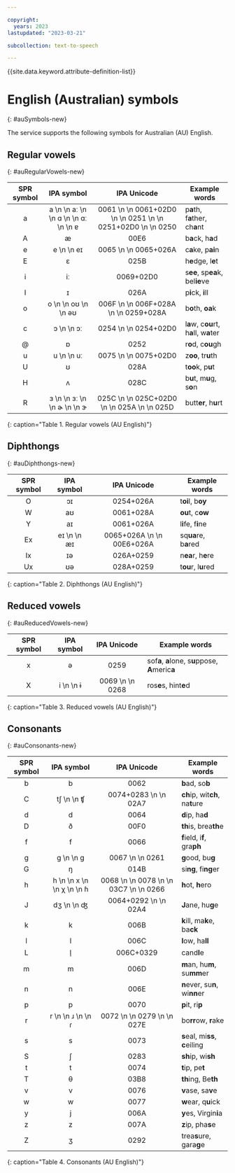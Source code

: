 ```yaml
---

copyright:
  years: 2023
lastupdated: "2023-03-21"

subcollection: text-to-speech

---
```


{{site.data.keyword.attribute-definition-list}}

# English (Australian) symbols
{: #auSymbols-new}

The service supports the following symbols for Australian (AU) English.

## Regular vowels
{: #auRegularVowels-new}

| SPR symbol | IPA symbol | IPA Unicode | Example words |
|:----------:|:----------:|:-----------:|---------------|
| a | a  \n   \n &#97;&#720;  \n   \n &#593;  \n   \n &#593;&#720;  \n   \n &#592; | 0061  \n   \n 0061+02D0  \n   \n 0251  \n   \n 0251+02D0  \n   \n 0250 | p**a**th, f**a**ther, ch**a**nt |
| A | &#230; | 00E6 | b**a**ck, h**a**d |
| e | e  \n   \n &#101;&#618; | 0065  \n   \n 0065+026A | c**a**ke, p**ai**n |
| E | &#603; | 025B | h**e**dge, l**e**t |
| i | &#105;&#720; | 0069+02D0 | s**ee**, sp**ea**k, bel**ie**ve |
| I | &#618; | 026A | p**i**ck, **i**ll |
| o | o  \n   \n &#111;&#650;  \n   \n &#601;&#650; | 006F  \n   \n 006F+028A  \n   \n 0259+028A | b**o**th, **oa**k |
| c | &#596;  \n   \n &#596;&#720; | 0254  \n   \n 0254+02D0 | l**a**w, c**ou**rt, h**a**ll, w**a**ter |
| @ | &#594; | 0252 | r**o**d, c**ou**gh |
| u | u  \n   \n &#117;&#720; | 0075  \n   \n 0075+02D0 | z**oo**, tr**u**th |
| U | &#650; | 028A | t**oo**k, p**u**t |
| H | &#652; | 028C | b**u**t, m**u**g, s**o**n |
| R | &#604;  \n   \n &#604;&#720;  \n   \n &#602;  \n   \n &#605; | 025C  \n   \n 025C+02D0  \n   \n 025A  \n   \n 025D | butt**er**, h**u**rt |
{: caption="Table 1. Regular vowels (AU English)"}

## Diphthongs
{: #auDiphthongs-new}

| SPR symbol | IPA symbol | IPA Unicode | Example words |
|:----------:|:----------:|:-----------:|---------------|
| O | &#596;&#618; | 0254+026A | t**oi**l, b**oy** |
| W | &#97;&#650; | 0061+028A | **ou**t, c**ow** |
| Y | &#97;&#618; | 0061+026A | l**i**fe, f**i**ne |
| Ex | eɪ  \n  \n æɪ | 0065+026A  \n  \n 00E6+026A | sq**ua**re, b**a**red |
| Ix | ɪə | 026A+0259 | n**ea**r, h**e**re |
| Ux | ʊə | 028A+0259 | t**ou**r, l**u**red |
{: caption="Table 2. Diphthongs (AU English)"}

## Reduced vowels
{: #auReducedVowels-new}

| SPR symbol | IPA symbol | IPA Unicode | Example words |
|:----------:|:----------:|:-----------:|---------------|
| x | &#601; | 0259 | sof**a**, **a**lone, s**u**ppose, **A**meric**a** |
| X | i  \n   \n &#616; | 0069  \n   \n 0268 | ros**e**s, hint**e**d |
{: caption="Table 3. Reduced vowels (AU English)"}

## Consonants
{: #auConsonants-new}

| SPR symbol | IPA symbol | IPA Unicode | Example words |
|:----------:|:----------:|:-----------:|---------------|
| b | b | 0062 | **b**ad, so**b** |
| C | &#116;&#643;  \n   \n &#679; | 0074+0283  \n   \n 02A7 | **ch**ip, wit**ch**, na**t**ure |
| d | d | 0064 | **d**ip, ha**d** |
| D | &#240; | 00F0 | **th**is, brea**th**e |
| f | f | 0066 | **f**ield, i**f**, gra**ph** |
| g | g  \n   \n &#609; | 0067  \n   \n 0261 | **g**ood, bu**g** |
| G | &#331; | 014B | si**ng**, fi**ng**er |
| h | h  \n   \n x  \n   \n &#967;  \n   \n &#614; | 0068  \n   \n 0078  \n   \n 03C7  \n   \n 0266 | **h**ot, **h**ero |
| J | &#100;&#658;  \n   \n &#676; | 0064+0292  \n   \n 02A4 | **J**ane, hu**g**e |
| k | k | 006B | **k**ill, ma**k**e, ba**ck** |
| l | l | 006C | **l**ow, ha**ll** |
| L | &#108;&#809; | 006C+0329 | cand**l**e |
| m | m | 006D | **m**an, hu**m**, su**mm**er |
| n | n | 006E | **n**ever, su**n**, wi**nn**er |
| p | p | 0070 | **p**it, ri**p** |
| r | r  \n   \n &#633;  \n   \n &#638; | 0072  \n   \n 0279  \n   \n 027E | bo**rr**ow, **r**ake |
| s | s | 0073 | **s**eal, mi**ss**, **c**eiling |
| S | &#643; | 0283 | **sh**ip, wi**sh** |
| t | t | 0074 | **t**ip, pe**t** |
| T | &#952; | 03B8 | **th**ing, Be**th** |
| v | v | 0076 | **v**ase, sa**v**e |
| w | w | 0077 | **w**ear, q**u**ick |
| y | j | 006A | **y**es, Virgin**i**a |
| z | z | 007A | **z**ip, pha**s**e |
| Z | &#658; | 0292 | trea**s**ure, gara**g**e |
{: caption="Table 4. Consonants (AU English)"}
